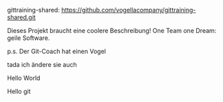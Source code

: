 gittraining-shared:
https://github.com/vogellacompany/gittraining-shared.git

Dieses Projekt braucht eine coolere Beschreibung! 
One Team one Dream: geile Software.


p.s. Der Git-Coach hat einen Vogel



tada ich ändere sie auch 


Hello World

Hello git